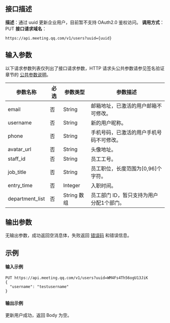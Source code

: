## 接口描述
**描述**：通过 uuid 更新企业用户，目前暂不支持 OAuth2.0 鉴权访问。
**调用方式**：PUT
**接口请求域名**：
```Plaintext
https://api.meeting.qq.com/v1/users?uuid={uuid}
```



## 输入参数

以下请求参数列表仅列出了接口请求参数，HTTP 请求头公共参数请参见签名验证章节的 [公共参数说明](https://cloud.tencent.com/document/product/1095/42413#.E5.85.AC.E5.85.B1.E5.8F.82.E6.95.B0)。

| 参数名称   | 必选 | 参数类型 | 参数描述                                                     |
| ---------- | ---- | -------- | ------------------------------------------------------------ |
| email      | 否   | String   | 邮箱地址，已激活的用户邮箱不可修改。                                                |
| username   | 否   | String   | 新的用户昵称。                                                 |
| phone      | 否   | String   | 手机号码，已激活的用户手机号码不可修改。                                                     |
| avatar_url | 否   | String   | 头像地址。                                                     |
| staff_id        | 否   | String     | 员工工号。                                                     |
| job_title       | 否   | String     | 员工职位，长度范围为[0,96]个字符。                                    |
| entry_time      | 否   | Integer    | 入职时间。                                                     |
| department_list | 否   | String 数组 | 员工部门 ID，暂只支持为用户分配1个部门。  |    


## 输出参数

无输出参数，成功返回空消息体，失败返回 [错误码](https://cloud.tencent.com/document/product/1095/43704) 和错误信息。



## 示例

#### 输入示例
```plaintext
PUT https://api.meeting.qq.com/v1/users?uuid=WM4Fs4Th56ogU13JiK
{
  "username": "testusername"
}

```




#### 输出示例
更新用户成功，返回 Body 为空。

